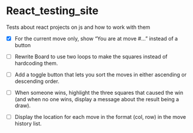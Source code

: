 # React_testing_site
Tests about react projects on js and how to work with them

- [x] For the current move only, show “You are at move #…” instead of a button  

- [ ] Rewrite Board to use two loops to make the squares instead of hardcoding them.  

- [ ] Add a toggle button that lets you sort the moves in either ascending or descending order.  

- [ ] When someone wins, highlight the three squares that caused the win (and when no one wins, display a message about the result being a draw).  

- [ ] Display the location for each move in the format (col, row) in the move history list.

